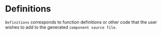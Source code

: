 # Definitions

`Definitions` corresponds to function definitions or other code that the user wishes to add to the generated `component source file`.